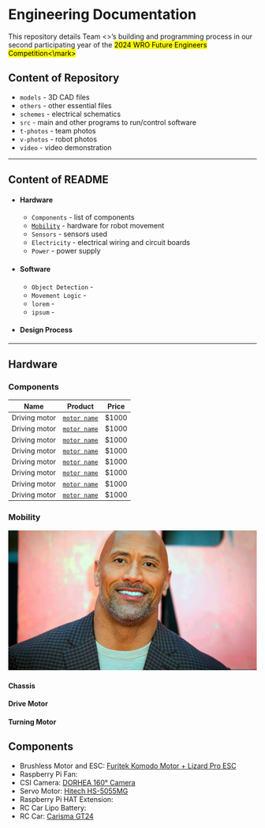 Engineering Documentation
======

This repository details Team <>’s building and programming process in our second participating year of the <mark>2024 WRO Future Engineers Competition<\mark>



## Content of Repository
* `models` - 3D CAD files
* `others` - other essential files
* `schemes` - electrical schematics
* `src` - main and other programs to run/control software
* `t-photos` - team photos
* `v-photos` - robot photos
* `video` - video demonstration

---

## Content of README

* #### Hardware
  * `Components` - list of components 
  * [`Mobility`](#mobility) - hardware for robot movement
  * `Sensors` - sensors used
  * `Electricity` - electrical wiring and circuit boards
  * `Power` - power supply
    
* #### Software
  * `Object Detection` - 
  * `Movement Logic` - 
  * `lorem` - 
  * `ipsum` - 
    
* #### Design Process

---

## Hardware

### Components

| Name | Product | Price |
| ----------- | ----------- | ----------- |
| Driving motor | [`motor name`](https://www.examplelink.com) | $1000 |
| Driving motor | [`motor name`](https://www.examplelink.com) | $1000 |
| Driving motor | [`motor name`](https://www.examplelink.com) | $1000 |
| Driving motor | [`motor name`](https://www.examplelink.com) | $1000 |
| Driving motor | [`motor name`](https://www.examplelink.com) | $1000 |
| Driving motor | [`motor name`](https://www.examplelink.com) | $1000 |
| Driving motor | [`motor name`](https://www.examplelink.com) | $1000 |
| Driving motor | [`motor name`](https://www.examplelink.com) | $1000 |


### Mobility

<img src="v-photos/rock.webp" width="700" height=auto>


#### Chassis
#### Drive Motor
#### Turning Motor

## Components
* Brushless Motor and ESC: [Furitek Komodo Motor + Lizard Pro ESC](https://www.xtremerc.ca/products/furitek-scx24-stinger-brushless-power-system-w-1212-3450kv-brushless-motor?_pos=1&amp;_sid=cf7c35a05&amp;_ss=r)
* Raspberry Pi Fan: 
* CSI Camera: [DORHEA 160° Camera](https://www.amazon.com/Raspberry-Camera-Module-160FOV-Fisheye/dp/B083XMGSVP/)
* Servo Motor: [Hitech HS-5055MG](https://ca.robotshop.com/products/hs-5055mg-metal-gear-micro-servo-motor?srsltid=AfmBOopv8Z7LoCVOEqe16w05ZV-R78dNmy7dappldIxZiQzCJroxcssFc2Y)
* Raspberry Pi HAT Extension:
* RC Car Lipo Battery: 
* RC Car: [Carisma GT24](https://www.canadahobbies.ca/product/hobby-brands/carisma-rc/gt24-124th-4wd-toyota-celica-gt-four-st185-wrc/)

